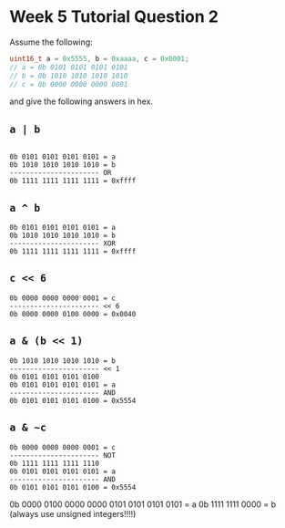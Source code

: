 # Week 5 Tutorial Question 2

Assume the following:

```c
uint16_t a = 0x5555, b = 0xaaaa, c = 0x0001;
// a = 0b 0101 0101 0101 0101
// b = 0b 1010 1010 1010 1010
// c = 0b 0000 0000 0000 0001
```

and give the following answers in hex.

## `a | b`

```text

0b 0101 0101 0101 0101 = a
0b 1010 1010 1010 1010 = b
---------------------- OR
0b 1111 1111 1111 1111 = 0xffff

```

## `a ^ b`

```text
0b 0101 0101 0101 0101 = a
0b 1010 1010 1010 1010 = b
---------------------- XOR
0b 1111 1111 1111 1111 = 0xffff
```

## `c << 6`

```text
0b 0000 0000 0000 0001 = c
---------------------- << 6
0b 0000 0000 0100 0000 = 0x0040
```

## `a & (b << 1)`

```text
0b 1010 1010 1010 1010 = b
---------------------- << 1
0b 0101 0101 0101 0100
0b 0101 0101 0101 0101 = a
---------------------- AND
0b 0101 0101 0101 0100 = 0x5554
```

## `a & ~c`

```text
0b 0000 0000 0000 0001 = c
---------------------- NOT
0b 1111 1111 1111 1110
0b 0101 0101 0101 0101 = a
---------------------- AND
0b 0101 0101 0101 0100 = 0x5554
```

0b 0000 0100 0000 0000 0101 0101 0101 0101 = a
0b                          1111 1111 0000 = b
(always use unsigned integers!!!!)
